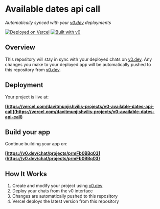 # Available dates api call

_Automatically synced with your [v0.dev](https://v0.dev) deployments_

[![Deployed on Vercel](https://img.shields.io/badge/Deployed%20on-Vercel-black?style=for-the-badge&logo=vercel)](https://vercel.com/davitmunjishvilis-projects/v0-available-dates-api-call)
[![Built with v0](https://img.shields.io/badge/Built%20with-v0.dev-black?style=for-the-badge)](https://v0.dev/chat/projects/prmFb0BBq03)

## Overview

This repository will stay in sync with your deployed chats on [v0.dev](https://v0.dev).
Any changes you make to your deployed app will be automatically pushed to this repository from [v0.dev](https://v0.dev).

## Deployment

Your project is live at:

**[https://vercel.com/davitmunjishvilis-projects/v0-available-dates-api-call](https://vercel.com/davitmunjishvilis-projects/v0-available-dates-api-call)**

## Build your app

Continue building your app on:

**[https://v0.dev/chat/projects/prmFb0BBq03](https://v0.dev/chat/projects/prmFb0BBq03)**

## How It Works

1. Create and modify your project using [v0.dev](https://v0.dev)
2. Deploy your chats from the v0 interface
3. Changes are automatically pushed to this repository
4. Vercel deploys the latest version from this repository
